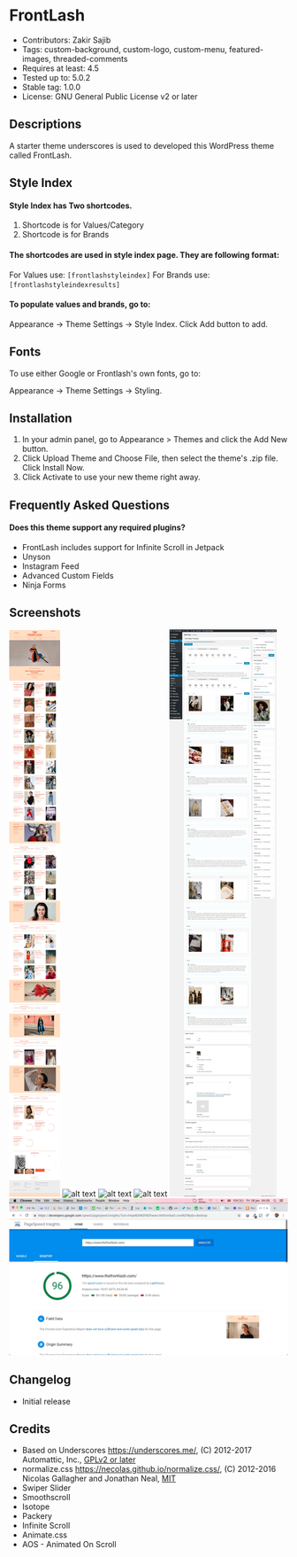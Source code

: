 # FrontLash
* Contributors: Zakir Sajib
* Tags: custom-background, custom-logo, custom-menu, featured-images, threaded-comments
* Requires at least: 4.5
* Tested up to: 5.0.2
* Stable tag: 1.0.0
* License: GNU General Public License v2 or later

## Descriptions
A starter theme underscores is used to developed this WordPress theme called FrontLash.

## Style Index
#### Style Index has Two shortcodes.

1. Shortcode is for Values/Category
2. Shortcode is for Brands

#### The shortcodes are used in style index page. They are following format:

For Values use: `[frontlashstyleindex]`
For Brands use: `[frontlashstyleindexresults]`

#### To populate values and brands, go to:

Appearance -> Theme Settings -> Style Index. Click Add button to add.

## Fonts

To use either Google or Frontlash's own fonts, go to:

Appearance -> Theme Settings -> Styling.

## Installation

1. In your admin panel, go to Appearance > Themes and click the Add New button.
2. Click Upload Theme and Choose File, then select the theme's .zip file. Click Install Now.
3. Click Activate to use your new theme right away.

## Frequently Asked Questions

#### Does this theme support any required plugins?

* FrontLash includes support for Infinite Scroll in Jetpack
* Unyson
* Instagram Feed
* Advanced Custom Fields
* Ninja Forms

## Screenshots
![alt text](https://github.com/zakirsajib/The-Frontlash/blob/master/assets/screenshots/FireShot%20Capture%20104%20-%20%20-%20https___www.thefrontlash.com_.jpg)
![alt text](https://github.com/zakirsajib/The-Frontlash/blob/master/assets/screenshots/FireShot%20Capture%20101%20-%20Theme%20Settings%20%E2%80%B9%20The%20Front_%20-%20http___localhost_frontlash_wp-admin__themes.php.jpg)
![alt text](https://github.com/zakirsajib/The-Frontlash/blob/master/assets/screenshots/FireShot%20Capture%20100%20-%20Theme%20Settings%20%E2%80%B9%20The%20Front_%20-%20http___localhost_frontlash_wp-admin__themes.php.jpg)
![alt text](https://github.com/zakirsajib/The-Frontlash/blob/master/assets/screenshots/FireShot%20Capture%20105%20-%20Theme%20Settings%20%E2%80%B9%20The%20Front_%20-%20http___localhost_frontlash_wp-admin__themes.php.jpg)
![alt text](https://github.com/zakirsajib/The-Frontlash/blob/master/assets/screenshots/FireShot%20Capture%20106%20-%20Edit%20Post%20%E2%80%B9%20The%20Frontlash%20%E2%80%94%20W_%20-%20http___localhost_frontlash_wp-admin_post.php.jpg)
![alt text](https://github.com/zakirsajib/The-Frontlash/blob/master/assets/screenshots/Screen%20Shot%20202.jpg)


## Changelog

* Initial release

## Credits

* Based on Underscores https://underscores.me/, (C) 2012-2017 Automattic, Inc., [GPLv2 or later](https://www.gnu.org/licenses/gpl-2.0.html)
* normalize.css https://necolas.github.io/normalize.css/, (C) 2012-2016 Nicolas Gallagher and Jonathan Neal, [MIT](https://opensource.org/licenses/MIT)
* Swiper Slider
* Smoothscroll
* Isotope
* Packery
* Infinite Scroll
* Animate.css
* AOS - Animated On Scroll
